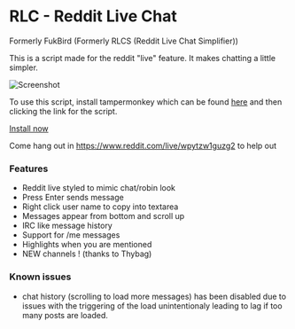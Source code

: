 # RLC - Reddit Live Chat 

Formerly FukBird (Formerly RLCS (Reddit Live Chat Simplifier))

This is a script made for the reddit "live" feature. It makes chatting a little simpler. 

![Screenshot](http://imgur.com/ZmI5AWx)

To use this script, install tampermonkey which can be found [here](https://chrome.google.com/webstore/detail/tampermonkey/dhdgffkkebhmkfjojejmpbldmpobfkfo?hl=en) and then clicking the link for the script.

[Install now](https://github.com/BNolet/RLCS/raw/master/rlcs.user.js)

Come hang out in https://www.reddit.com/live/wpytzw1guzg2 to help out

### Features

* Reddit live styled to mimic chat/robin look
* Press Enter sends message
* Right click user name to copy into textarea
* Messages appear from bottom and scroll up
* IRC like message history
* Support for /me messages
* Highlights when you are mentioned
* NEW channels ! (thanks to Thybag)

### Known issues

* chat history (scrolling to load more messages) has been disabled due to issues with the triggering of the load unintentionaly leading to lag if too many posts are loaded.

